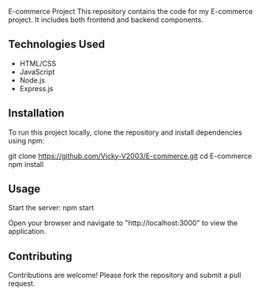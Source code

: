  E-commerce Project
This repository contains the code for my E-commerce project. It includes both frontend and backend components.

   ## Technologies Used

   - HTML/CSS
   - JavaScript
   - Node.js
   - Express.js

   ## Installation

   To run this project locally, clone the repository and install dependencies using npm:

   git clone https://github.com/Vicky-V2003/E-commerce.git
   cd E-commerce
   npm install
   
   ## Usage

   Start the server:
   npm start

   Open your browser and navigate to "http://localhost:3000" to view the application.

   ## Contributing

   Contributions are welcome! Please fork the repository and submit a pull request.




